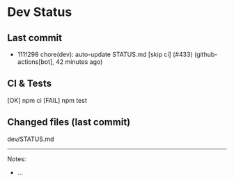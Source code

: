 # Dev Status

## Last commit
- 111f298 chore(dev): auto-update STATUS.md [skip ci] (#433) (github-actions[bot], 42 minutes ago)
## CI & Tests
[OK] npm ci
[FAIL] npm test

## Changed files (last commit)
dev/STATUS.md

---
Notes:
- ...
